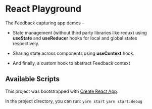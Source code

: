 # React Playground

The Feedback capturing app demos -
- State management (without third party libraries like redux) using **useState** and **useReducer** hooks for local and global states respectively.

- Sharing state across components using **useContext** hook.

- And finally, a custom hook to abstract Feedback context


## Available Scripts
This project was bootstrapped with [Create React App](https://github.com/facebook/create-react-app).

In the project directory, you can run:
`yarn start`
`yarn start:debug`

